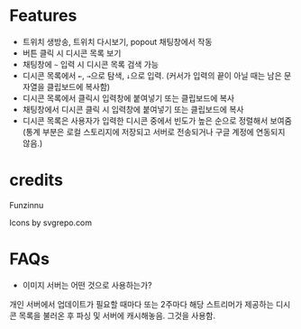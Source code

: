 # Features

- 트위치 생방송, 트위치 다시보기, popout 채팅창에서 작동
- 버튼 클릭 시 디시콘 목록 보기
- 채팅창에 `~` 입력 시 디시콘 목록 검색 가능
- 디시콘 목록에서 `←`, `→`으로 탐색, `↓`으로 입력. (커서가 입력의 끝이 아닐 때는 남은 문자열을 클립보드에 복사함) 
- 디시콘 목록에서 클릭시 입력창에 붙여넣기 또는 클립보드에 복사
- 채팅창에서 디시콘 클릭 시 입력창에 붙여넣기 또는 클립보드에 복사
- 디시콘 목록은 사용자가 입력한 디시콘 중에서 빈도가 높은 순으로 정렬해서 보여줌 (통계 부분은 로컬 스토리지에 저장되고 서버로 전송되거나 구글 계정에 연동되지 않음.)

# credits

Funzinnu

Icons by svgrepo.com

# FAQs

- 이미지 서버는 어떤 것으로 사용하는가?

개인 서버에서 업데이트가 필요할 때마다 또는 2주마다 해당 스트리머가 제공하는 디시콘 목록을 불러온 후 파싱 및 서버에 캐시해놓음. 그것을 사용함.
